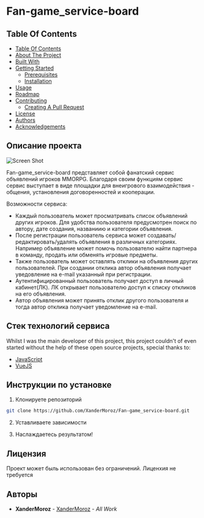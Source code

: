 # Fan-game_service-board
## Table Of Contents

- [Table Of Contents](#table-of-contents)
- [About The Project](#about-the-project)
- [Built With](#built-with)
- [Getting Started](#getting-started)
  - [Prerequisites](#prerequisites)
  - [Installation](#installation)
- [Usage](#usage)
- [Roadmap](#roadmap)
- [Contributing](#contributing)
  - [Creating A Pull Request](#creating-a-pull-request)
- [License](#license)
- [Authors](#authors)
- [Acknowledgements](#acknowledgements)

## Описание проекта

![Screen Shot](images/screenshot.png)

Fan-game_service-board представляет собой фанатский сервис объявлений игроков MMORPG. Благодаря своим функциям сервис сервис выступает в виде площадки для внеигрового взаимодействия - общения, установления договоренностей и кооперации. 

Возможности сервиса:

* Каждый пользователь может просматривать список объявлений других игроков. Для удобства пользователя предусмотрен поиск по автору, дате создания, названиию и категории объявления.  
* После регистрации пользователь сервиса может создавать/редактировать/удалять объявления в различных категориях. Например объявление может помочь пользователю найти партнера в команду, продать или обменять игровые предметы.
* Также пользователь может оставлять отклики на объявления других пользователей. При создании отклика автор объявления получает уведовление на e-mail указанный при регистрации.
* Аутентифицированный пользователь получает доступ в личный кабинет(ЛК). ЛК открывает пользователю доступ к списку откликов на его объявления.
* Автор объявления может принять отклик другого пользователя и тогда автор отклика получает уведомление на e-mail.

## Стек технологий сервиса

Whilst I was the main developer of this project, this project couldn't of even started without the help of these open source projects, special thanks to:

* [JavaScript](https://www.javascript.com/)
* [VueJS](https://vuejs.org/)

## Инструкции по установке 

1. Клонируете репозиторий

```sh
git clone https://github.com/XanderMoroz/Fan-game_service-board.git
```
2. Уставливаете зависимости

3. Наслаждаетесь результатом!

## Лицензия

Проект может быль использован без ограничений. Лиценхия не требуется

## Авторы

* **XanderMoroz** - [XanderMoroz](https://https://github.com/XanderMoroz/) - *All Work*

